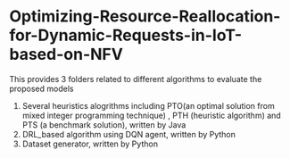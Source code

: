 # Optimizing-Resource-Reallocation-for-Dynamic-Requests-in-IoT-based-on-NFV
This provides 3 folders related to different algorithms to evaluate the proposed models

1. Several heuristics alogrithms including PTO(an optimal solution from mixed integer programming technique) , PTH (heuristic algorithm) and PTS (a benchmark solution), written by Java
2. DRL_based algorithm using DQN agent, written by Python
3. Dataset generator, written by Python

